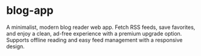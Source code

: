 # blog-app
A minimalist, modern blog reader web app. Fetch RSS feeds, save favorites, and enjoy a clean, ad-free experience with a premium upgrade option. Supports offline reading and easy feed management with a responsive design.
